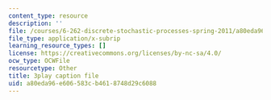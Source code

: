 ```yaml
---
content_type: resource
description: ''
file: /courses/6-262-discrete-stochastic-processes-spring-2011/a80eda96e606583cb4618748d29c6088_mNGVkKeMUtc.vtt
file_type: application/x-subrip
learning_resource_types: []
license: https://creativecommons.org/licenses/by-nc-sa/4.0/
ocw_type: OCWFile
resourcetype: Other
title: 3play caption file
uid: a80eda96-e606-583c-b461-8748d29c6088
---
```

